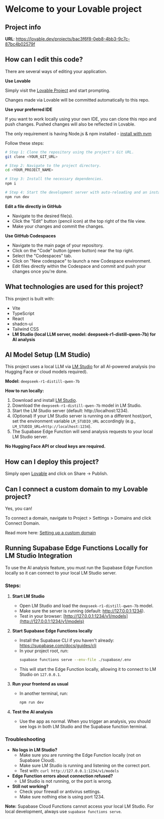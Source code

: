 # Welcome to your Lovable project

## Project info

**URL**: https://lovable.dev/projects/bac3f6f8-0eb8-4bb3-9c7c-87bc4b02579f

## How can I edit this code?

There are several ways of editing your application.

**Use Lovable**

Simply visit the [Lovable Project](https://lovable.dev/projects/bac3f6f8-0eb8-4bb3-9c7c-87bc4b02579f) and start prompting.

Changes made via Lovable will be committed automatically to this repo.

**Use your preferred IDE**

If you want to work locally using your own IDE, you can clone this repo and push changes. Pushed changes will also be reflected in Lovable.

The only requirement is having Node.js & npm installed - [install with nvm](https://github.com/nvm-sh/nvm#installing-and-updating)

Follow these steps:

```sh
# Step 1: Clone the repository using the project's Git URL.
git clone <YOUR_GIT_URL>

# Step 2: Navigate to the project directory.
cd <YOUR_PROJECT_NAME>

# Step 3: Install the necessary dependencies.
npm i

# Step 4: Start the development server with auto-reloading and an instant preview.
npm run dev
```

**Edit a file directly in GitHub**

- Navigate to the desired file(s).
- Click the "Edit" button (pencil icon) at the top right of the file view.
- Make your changes and commit the changes.

**Use GitHub Codespaces**

- Navigate to the main page of your repository.
- Click on the "Code" button (green button) near the top right.
- Select the "Codespaces" tab.
- Click on "New codespace" to launch a new Codespace environment.
- Edit files directly within the Codespace and commit and push your changes once you're done.

## What technologies are used for this project?

This project is built with:

- Vite
- TypeScript
- React
- shadcn-ui
- Tailwind CSS
- **LM Studio (local LLM server, model: deepseek-r1-distill-qwen-7b) for AI analysis**

## AI Model Setup (LM Studio)

This project uses a local LLM via [LM Studio](https://lmstudio.ai/) for all AI-powered analysis (no Hugging Face or cloud models required).

**Model:** `deepseek-r1-distill-qwen-7b`

**How to run locally:**

1. Download and install [LM Studio](https://lmstudio.ai/).
2. Download the `deepseek-r1-distill-qwen-7b` model in LM Studio.
3. Start the LM Studio server (default: http://localhost:1234).
4. (Optional) If your LM Studio server is running on a different host/port, set the environment variable `LM_STUDIO_URL` accordingly (e.g., `LM_STUDIO_URL=http://localhost:1234`).
5. The Supabase Edge Function will send analysis requests to your local LM Studio server.

**No Hugging Face API or cloud keys are required.**

## How can I deploy this project?

Simply open [Lovable](https://lovable.dev/projects/bac3f6f8-0eb8-4bb3-9c7c-87bc4b02579f) and click on Share -> Publish.

## Can I connect a custom domain to my Lovable project?

Yes, you can!

To connect a domain, navigate to Project > Settings > Domains and click Connect Domain.

Read more here: [Setting up a custom domain](https://docs.lovable.dev/tips-tricks/custom-domain#step-by-step-guide)

## Running Supabase Edge Functions Locally for LM Studio Integration

To use the AI analysis feature, you must run the Supabase Edge Function locally so it can connect to your local LM Studio server.

### Steps:

1. **Start LM Studio**
   - Open LM Studio and load the `deepseek-r1-distill-qwen-7b` model.
   - Make sure the server is running (default: http://127.0.0.1:1234).
   - Test in your browser: [http://127.0.0.1:1234/v1/models](http://127.0.0.1:1234/v1/models)

2. **Start Supabase Edge Functions locally**
   - Install the Supabase CLI if you haven't already: https://supabase.com/docs/guides/cli
   - In your project root, run:
     ```sh
     supabase functions serve --env-file ./supabase/.env
     ```
   - This will start the Edge Function locally, allowing it to connect to LM Studio on `127.0.0.1`.

3. **Run your frontend as usual**
   - In another terminal, run:
     ```sh
     npm run dev
     ```

4. **Test the AI analysis**
   - Use the app as normal. When you trigger an analysis, you should see logs in both LM Studio and the Supabase function terminal.

### Troubleshooting

- **No logs in LM Studio?**
  - Make sure you are running the Edge Function locally (not on Supabase Cloud).
  - Make sure LM Studio is running and listening on the correct port.
  - Test with: `curl http://127.0.0.1:1234/v1/models`
- **Edge Function errors about connection refused?**
  - LM Studio is not running, or the port is wrong.
- **Still not working?**
  - Check your firewall or antivirus settings.
  - Make sure nothing else is using port 1234.

**Note:** Supabase Cloud Functions cannot access your local LM Studio. For local development, always use `supabase functions serve`.
